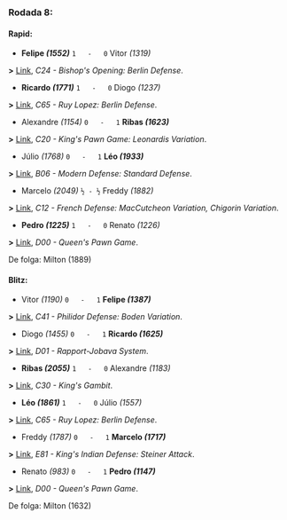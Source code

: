 ### Rodada 8:

#### Rapid:

* **Felipe *(1552)*** `1   -   0`  Vitor *(1319)*

**>** [Link](https://www.lichess.org/il8Y1UYr), *C24 - Bishop's Opening: Berlin Defense*.
* **Ricardo *(1771)*** `1   -   0`  Diogo *(1237)*

**>** [Link](https://www.lichess.org/676T5NmF), *C65 - Ruy Lopez: Berlin Defense*.
* Alexandre *(1154)* `0   -   1` **Ribas *(1623)***

**>** [Link](https://www.lichess.org/v82wftGd), *C20 - King's Pawn Game: Leonardis Variation*.
* Júlio *(1768)* `0   -   1` **Léo *(1933)***

**>** [Link](https://www.lichess.org/Y3GmBysX), *B06 - Modern Defense: Standard Defense*.
* Marcelo *(2049)* `½ - ½` Freddy *(1882)*

**>** [Link](https://www.lichess.org/ULDJhyiK), *C12 - French Defense: MacCutcheon Variation, Chigorin Variation*.
* **Pedro *(1225)*** `1   -   0`  Renato *(1226)*

**>** [Link](https://www.lichess.org/eHkRZq9s), *D00 - Queen's Pawn Game*.

De folga: Milton (1889)

#### Blitz:

* Vitor *(1190)* `0   -   1` **Felipe *(1387)***

**>** [Link](https://www.lichess.org/PoxhQGHP), *C41 - Philidor Defense: Boden Variation*.
* Diogo *(1455)* `0   -   1` **Ricardo *(1625)***

**>** [Link](https://www.lichess.org/tOKohgQf), *D01 - Rapport-Jobava System*.
* **Ribas *(2055)*** `1   -   0`  Alexandre *(1183)*

**>** [Link](https://www.lichess.org/1QNCTqCm), *C30 - King's Gambit*.
* **Léo *(1861)*** `1   -   0`  Júlio *(1557)*

**>** [Link](https://www.lichess.org/vhpeAYWf), *C65 - Ruy Lopez: Berlin Defense*.
* Freddy *(1787)* `0   -   1` **Marcelo *(1717)***

**>** [Link](https://www.lichess.org/aQvQgFvB), *E81 - King's Indian Defense: Steiner Attack*.
* Renato *(983)* `0   -   1` **Pedro *(1147)***

**>** [Link](https://www.lichess.org/xt6SEfF6), *D00 - Queen's Pawn Game*.

De folga: Milton (1632)

